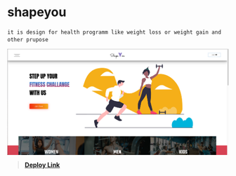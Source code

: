 # shapeyou

`it is design for health programm like weight loss or weight gain and other prupose`

<img src="https://github.com/arunsingh28/shape/blob/master/public/Screenshot%202021-06-23%20at%2010.51.11%20PM.png" align="center" />

<br/>
  
> [**Deploy Link**](http://shapeyou.herokuapp.com)
